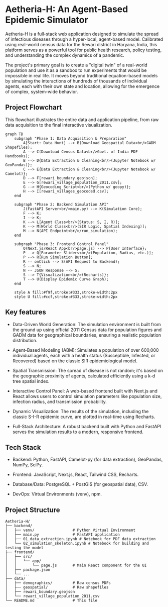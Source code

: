 # Aetheria-H: An Agent-Based Epidemic Simulator

Aetheria-H is a full-stack web application designed to simulate the spread of infectious diseases through a hyper-local, agent-based model. Calibrated using real-world census data for the Rewari district in Haryana, India, this platform serves as a powerful tool for public health research, policy testing, and understanding the complex dynamics of a pandemic.

The project's primary goal is to create a "digital twin" of a real-world population and use it as a sandbox to run experiments that would be impossible in real life. It moves beyond traditional equation-based models by simulating the interactions of hundreds of thousands of individual agents, each with their own state and location, allowing for the emergence of complex, system-wide behavior.

## Project Flowchart
This flowchart illustrates the entire data and application pipeline, from raw data acquisition to the final interactive visualization.

```
graph TD
    subgraph "Phase 1: Data Acquisition & Preparation"
        A[Start: Data Hunt] --> B(Download Geospatial Data<br/>GADM Shapefiles);
        A --> C(Download Census Data<br/>Govt. of India PDF Handbooks);
        B --> D{Data Extraction & Cleaning<br/>(Jupyter Notebook w/ GeoPandas)};
        C --> E{Data Extraction & Cleaning<br/>(Jupyter Notebook w/ Camelot)};
        D --> F[rewari_boundary.geojson];
        E --> G[rewari_village_population_2011.csv];
        G --> H{Geocoding Script<br/>(Python w/ geopy)};
        H --> I[rewari_villages_geocoded.csv];
    end

    subgraph "Phase 2: Backend Simulation API"
        J(FastAPI Server<br/>main.py) --> K(Simulation Core);
        F --> K;
        I --> K;
        K --> L[Agent Class<br/>(Status: S, I, R)];
        K --> M[World Class<br/>(SIR Logic, Spatial Indexing)];
        M --> N(API Endpoint<br/>/run_simulation);
    end

    subgraph "Phase 3: Frontend Control Panel"
        O(Next.js/React App<br/>page.js) --> P{User Interface};
        P --> Q[Parameter Sliders<br/>(Population, Radius, etc.)];
        P --> R[Run Simulation Button];
        R -- onClick --> S(API Request to Backend);
        S --> N;
        N -- JSON Response --> S;
        S --> T{Visualization<br/>(Recharts)};
        T --> U(Display Epidemic Curve Graph);
    end

    style A fill:#f9f,stroke:#333,stroke-width:2px
    style U fill:#ccf,stroke:#333,stroke-width:2px
```

## Key features
- Data-Driven World Generation: The simulation environment is built from the ground up using official 2011 Census data for population figures and GADM data for geographical boundaries, ensuring a realistic population distribution.

- Agent-Based Modeling (ABM): Simulates a population of over 600,000 individual agents, each with a health status (Susceptible, Infected, or Recovered) based on the classic SIR epidemiological model.

- Spatial Transmission: The spread of disease is not random; it's based on the geographic proximity of agents, calculated efficiently using a k-d tree spatial index.

- Interactive Control Panel: A web-based frontend built with Next.js and React allows users to control simulation parameters like population size, infection radius, and transmission probability.

- Dynamic Visualization: The results of the simulation, including the classic S-I-R epidemic curve, are plotted in real-time using Recharts.

- Full-Stack Architecture: A robust backend built with Python and FastAPI serves the simulation results to a modern, responsive frontend.


## Tech Stack
- Backend: Python, FastAPI, Camelot-py (for data extraction), GeoPandas, NumPy, SciPy.

- Frontend: JavaScript, Next.js, React, Tailwind CSS, Recharts.

- Database/Data: PostgreSQL + PostGIS (for geospatial data), CSV.

- DevOps: Virtual Environments (venv), npm.


## Project Structure
```
Aetheria-H/
├── backend/
│   ├── venv/                 # Python Virtual Environment
│   ├── main.py               # FastAPI application
│   ├── 01_data_extraction.ipynb # Notebook for PDF data extraction
│   └── 02_simulation_skeleton.ipynb # Notebook for building and testing the model
├── frontend/
│   ├── src/
│   │   └── app/
│   │       └── page.js       # Main React component for the UI
│   ├── package.json
│   └── ...
├── data/
│   ├── demographics/         # Raw census PDFs
│   ├── geospatial/           # Raw shapefiles
│   ├── rewari_boundary.geojson
│   └── rewari_village_population_2011.csv
└── README.md                 # This file

```


